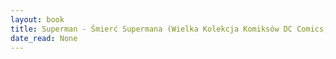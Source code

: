 ```yaml
---
layout: book
title: Superman - Śmierć Supermana (Wielka Kolekcja Komiksów DC Comics,  no. 24)
date_read: None
---
```

